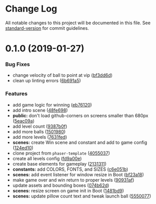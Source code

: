 # Change Log

All notable changes to this project will be documented in this file. See [standard-version](https://github.com/conventional-changelog/standard-version) for commit guidelines.

<a name="0.1.0"></a>
# 0.1.0 (2019-01-27)


### Bug Fixes

* change velocity of ball to point at vip ([bf3dd6d](https://github.com/remarkablegames/fortify/commit/bf3dd6d))
* clean up linting errors ([6b691a5](https://github.com/remarkablegames/fortify/commit/6b691a5))


### Features

* add game logic for winning ([eb76120](https://github.com/remarkablegames/fortify/commit/eb76120))
* add intro scene ([48fe698](https://github.com/remarkablegames/fortify/commit/48fe698))
* **public:** don't load github-corners on screens smaller than 680px ([5eac09a](https://github.com/remarkablegames/fortify/commit/5eac09a))
* add level count ([9387b0f](https://github.com/remarkablegames/fortify/commit/9387b0f))
* add more balls ([1501980](https://github.com/remarkablegames/fortify/commit/1501980))
* add more levels ([7631fed](https://github.com/remarkablegames/fortify/commit/7631fed))
* **scenes:** create Win scene and constant and add to game config ([124ed10](https://github.com/remarkablegames/fortify/commit/124ed10))
* clone project from `phaser-template` ([4055037](https://github.com/remarkablegames/fortify/commit/4055037))
* create all levels config ([fd9a00e](https://github.com/remarkablegames/fortify/commit/fd9a00e))
* create base elements for gameplay ([2131311](https://github.com/remarkablegames/fortify/commit/2131311))
* **constants:** add COLORS, FONTS, and SIZES ([c6e051b](https://github.com/remarkablegames/fortify/commit/c6e051b))
* **scenes:** add event listener for window resize in Boot ([bf23a18](https://github.com/remarkablegames/fortify/commit/bf23a18))
* make game over and win return to proper levels ([90931af](https://github.com/remarkablegames/fortify/commit/90931af))
* update assets and bounding boxes ([074b62d](https://github.com/remarkablegames/fortify/commit/074b62d))
* **scenes:** resize screen on game init in Boot ([1481bd9](https://github.com/remarkablegames/fortify/commit/1481bd9))
* **scenes:** update pillow count text and tweak launch ball ([5550077](https://github.com/remarkablegames/fortify/commit/5550077))
